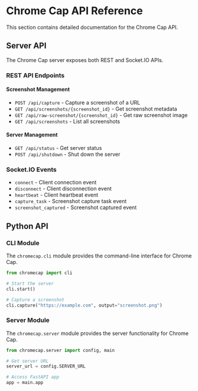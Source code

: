 # Chrome Cap API Reference

This section contains detailed documentation for the Chrome Cap API.

## Server API

The Chrome Cap server exposes both REST and Socket.IO APIs.

### REST API Endpoints

#### Screenshot Management

- `POST /api/capture` - Capture a screenshot of a URL
- `GET /api/screenshots/{screenshot_id}` - Get screenshot metadata
- `GET /api/raw-screenshot/{screenshot_id}` - Get raw screenshot image
- `GET /api/screenshots` - List all screenshots

#### Server Management

- `GET /api/status` - Get server status
- `POST /api/shutdown` - Shut down the server

### Socket.IO Events

- `connect` - Client connection event
- `disconnect` - Client disconnection event
- `heartbeat` - Client heartbeat event
- `capture_task` - Screenshot capture task event
- `screenshot_captured` - Screenshot captured event

## Python API

### CLI Module

The `chromecap.cli` module provides the command-line interface for Chrome Cap.

```python
from chromecap import cli

# Start the server
cli.start()

# Capture a screenshot
cli.capture("https://example.com", output="screenshot.png")
```

### Server Module

The `chromecap.server` module provides the server functionality for Chrome Cap.

```python
from chromecap.server import config, main

# Get server URL
server_url = config.SERVER_URL

# Access FastAPI app
app = main.app
``` 